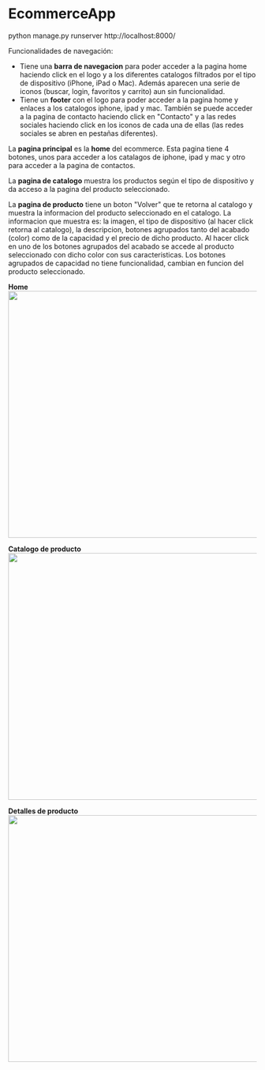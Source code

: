 # EcommerceApp

python manage.py runserver
http://localhost:8000/

Funcionalidades de navegación:
* Tiene una <strong>barra de navegacion</strong> para poder acceder a la pagina home haciendo click en el logo y a los diferentes catalogos filtrados por el tipo de dispositivo (iPhone, iPad o Mac). Además aparecen una serie de iconos (buscar, login, favoritos y carrito) aun sin funcionalidad.
* Tiene un <strong>footer</strong> con el logo para poder acceder a la pagina home y enlaces a los catalogos iphone, ipad y mac. También se puede acceder a la pagina de contacto haciendo click en "Contacto" y a las redes sociales haciendo click en los iconos de cada una de ellas (las redes sociales se abren en pestañas diferentes).

La <strong>pagina principal</strong> es la <strong>home</strong> del ecommerce. Esta pagina tiene 4 botones, unos para acceder a los catalagos de iphone, ipad y mac y otro para acceder a la pagina de contactos.

La <strong>pagina de catalogo</strong> muestra los productos según el tipo de dispositivo y da acceso a la pagina del producto seleccionado.

La <strong>pagina de producto</strong> tiene un boton "Volver" que te retorna al catalogo y muestra la informacion del producto seleccionado en el catalogo. 
La informacion que muestra es: la imagen, el tipo de dispositivo (al hacer click retorna al catalogo), la descripcion, botones agrupados tanto del acabado (color) como de la capacidad y el precio de dicho producto.
Al hacer click en uno de los botones agrupados del acabado se accede al producto seleccionado con dicho color con sus caracteristicas. Los botones agrupados de capacidad no tiene funcionalidad, cambian en funcion del producto seleccionado.

<strong>Home</strong>
<img src="https://github.com/Soniatt93/DlloInterfaces/blob/master/Django003_EcommerceApp/Pantallas/Home.gif" width="1000" height="500" />


<strong>Catalogo de producto</strong>
<img src="https://github.com/Soniatt93/DlloInterfaces/blob/master/Django003_EcommerceApp/Pantallas/MacCatalogo.gif" width="1000" height="500" />


<strong>Detalles de producto</strong>
<img src="https://github.com/Soniatt93/DlloInterfaces/blob/master/Django003_EcommerceApp/Pantallas/MacDetalles.gif" width="1000" height="500" />
